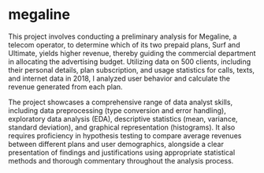 # megaline
This project involves conducting a preliminary analysis for Megaline, a telecom operator, to determine which of its two prepaid plans, Surf and Ultimate, yields higher revenue, thereby guiding the commercial department in allocating the advertising budget. Utilizing data on 500 clients, including their personal details, plan subscription, and usage statistics for calls, texts, and internet data in 2018, I analyzed user behavior and calculate the revenue generated from each plan.

The project showcases a comprehensive range of data analyst skills, including data preprocessing (type conversion and error handling), exploratory data analysis (EDA), descriptive statistics (mean, variance, standard deviation), and graphical representation (histograms). It also requires proficiency in hypothesis testing to compare average revenues between different plans and user demographics, alongside a clear presentation of findings and justifications using appropriate statistical methods and thorough commentary throughout the analysis process.

